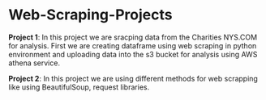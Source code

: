 # Web-Scraping-Projects

**Project 1**: In this project we are sracping data from the Charities NYS.COM for analysis. First we are creating dataframe using web scraping in python environment and uploading data into the s3 bucket for analysis using AWS athena service.

**Project 2**: In this project we are using different methods for web scrapping like using BeautifulSoup, request libraries. 
